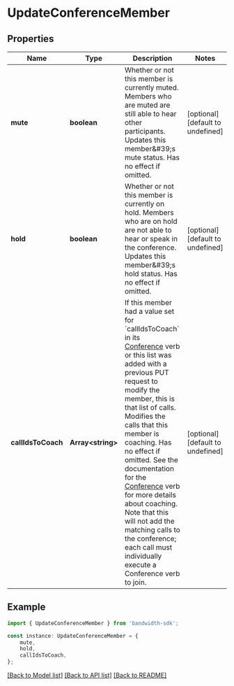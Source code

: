 # UpdateConferenceMember


## Properties

Name | Type | Description | Notes
------------ | ------------- | ------------- | -------------
**mute** | **boolean** | Whether or not this member is currently muted. Members who are muted are still able to hear other participants.  Updates this member\&#39;s mute status. Has no effect if omitted. | [optional] [default to undefined]
**hold** | **boolean** | Whether or not this member is currently on hold. Members who are on hold are not able to hear or speak in the conference.  Updates this member\&#39;s hold status. Has no effect if omitted. | [optional] [default to undefined]
**callIdsToCoach** | **Array&lt;string&gt;** | If this member had a value set for &#x60;callIdsToCoach&#x60; in its [Conference](/docs/voice/bxml/conference) verb or this list was added with a previous PUT request to modify the member, this is that list of calls.  Modifies the calls that this member is coaching. Has no effect if omitted. See the documentation for the [Conference](/docs/voice/bxml/conference) verb for more details about coaching.  Note that this will not add the matching calls to the conference; each call must individually execute a Conference verb to join. | [optional] [default to undefined]

## Example

```typescript
import { UpdateConferenceMember } from 'bandwidth-sdk';

const instance: UpdateConferenceMember = {
    mute,
    hold,
    callIdsToCoach,
};
```

[[Back to Model list]](../README.md#documentation-for-models) [[Back to API list]](../README.md#documentation-for-api-endpoints) [[Back to README]](../README.md)
